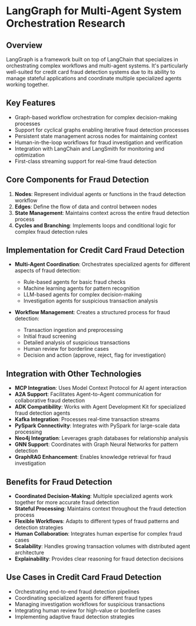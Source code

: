 # LangGraph for Multi-Agent System Orchestration Research

## Overview
LangGraph is a framework built on top of LangChain that specializes in orchestrating complex workflows and multi-agent systems. It's particularly well-suited for credit card fraud detection systems due to its ability to manage stateful applications and coordinate multiple specialized agents working together.

## Key Features
- Graph-based workflow orchestration for complex decision-making processes
- Support for cyclical graphs enabling iterative fraud detection processes
- Persistent state management across nodes for maintaining context
- Human-in-the-loop workflows for fraud investigation and verification
- Integration with LangChain and LangSmith for monitoring and optimization
- First-class streaming support for real-time fraud detection

## Core Components for Fraud Detection
1. **Nodes**: Represent individual agents or functions in the fraud detection workflow
2. **Edges**: Define the flow of data and control between nodes
3. **State Management**: Maintains context across the entire fraud detection process
4. **Cycles and Branching**: Implements loops and conditional logic for complex fraud detection rules

## Implementation for Credit Card Fraud Detection
- **Multi-Agent Coordination**: Orchestrates specialized agents for different aspects of fraud detection:
  - Rule-based agents for basic fraud checks
  - Machine learning agents for pattern recognition
  - LLM-based agents for complex decision-making
  - Investigation agents for suspicious transaction analysis
  
- **Workflow Management**: Creates a structured process for fraud detection:
  - Transaction ingestion and preprocessing
  - Initial fraud screening
  - Detailed analysis of suspicious transactions
  - Human review for borderline cases
  - Decision and action (approve, reject, flag for investigation)

## Integration with Other Technologies
- **MCP Integration**: Uses Model Context Protocol for AI agent interaction
- **A2A Support**: Facilitates Agent-to-Agent communication for collaborative fraud detection
- **ADK Compatibility**: Works with Agent Development Kit for specialized fraud detection agents
- **Kafka Integration**: Processes real-time transaction streams
- **PySpark Connectivity**: Integrates with PySpark for large-scale data processing
- **Neo4j Integration**: Leverages graph databases for relationship analysis
- **GNN Support**: Coordinates with Graph Neural Networks for pattern detection
- **GraphRAG Enhancement**: Enables knowledge retrieval for fraud investigation

## Benefits for Fraud Detection
- **Coordinated Decision-Making**: Multiple specialized agents work together for more accurate fraud detection
- **Stateful Processing**: Maintains context throughout the fraud detection process
- **Flexible Workflows**: Adapts to different types of fraud patterns and detection strategies
- **Human Collaboration**: Integrates human expertise for complex fraud cases
- **Scalability**: Handles growing transaction volumes with distributed agent architecture
- **Explainability**: Provides clear reasoning for fraud detection decisions

## Use Cases in Credit Card Fraud Detection
- Orchestrating end-to-end fraud detection pipelines
- Coordinating specialized agents for different fraud types
- Managing investigation workflows for suspicious transactions
- Integrating human review for high-value or borderline cases
- Implementing adaptive fraud detection strategies
